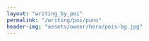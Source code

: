 ```yaml
---
layout: "writing_by_poi"
permalink: "/writing/poi/puno"
header-img: "assets/owner/hero/pois-bg.jpg"
---
```

